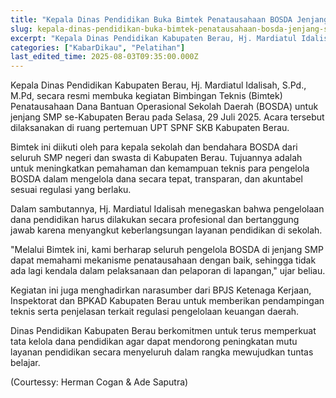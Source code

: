 ```yaml
---
title: "Kepala Dinas Pendidikan Buka Bimtek Penatausahaan BOSDA Jenjang SMP"
slug: kepala-dinas-pendidikan-buka-bimtek-penatausahaan-bosda-jenjang-smp
excerpt: "Kepala Dinas Pendidikan Kabupaten Berau, Hj. Mardiatul Idalisah, S.Pd., M.Pd, secara resmi membuka kegiatan Bimbingan Teknis (Bimtek) Penatausahaan Dana Bantuan..."
categories: ["KabarDikau", "Pelatihan"]
last_edited_time: 2025-08-03T09:35:00.000Z
---
```

Kepala Dinas Pendidikan Kabupaten Berau, Hj. Mardiatul Idalisah, S.Pd., M.Pd, secara resmi membuka kegiatan Bimbingan Teknis (Bimtek) Penatausahaan Dana Bantuan Operasional Sekolah Daerah (BOSDA) untuk jenjang SMP se-Kabupaten Berau pada Selasa, 29 Juli 2025. Acara tersebut dilaksanakan di ruang pertemuan UPT SPNF SKB Kabupaten Berau.

Bimtek ini diikuti oleh para kepala sekolah dan bendahara BOSDA dari seluruh SMP negeri dan swasta di Kabupaten Berau. Tujuannya adalah untuk meningkatkan pemahaman dan kemampuan teknis para pengelola BOSDA dalam mengelola dana secara tepat, transparan, dan akuntabel sesuai regulasi yang berlaku.

Dalam sambutannya, Hj. Mardiatul Idalisah menegaskan bahwa pengelolaan dana pendidikan harus dilakukan secara profesional dan bertanggung jawab karena menyangkut keberlangsungan layanan pendidikan di sekolah.

"Melalui Bimtek ini, kami berharap seluruh pengelola BOSDA di jenjang SMP dapat memahami mekanisme penatausahaan dengan baik, sehingga tidak ada lagi kendala dalam pelaksanaan dan pelaporan di lapangan," ujar beliau.

Kegiatan ini juga menghadirkan narasumber dari BPJS Ketenaga Kerjaan,  Inspektorat dan BPKAD Kabupaten Berau untuk memberikan pendampingan teknis serta penjelasan terkait regulasi pengelolaan keuangan daerah.

Dinas Pendidikan Kabupaten Berau berkomitmen untuk terus memperkuat tata kelola dana pendidikan agar dapat mendorong peningkatan mutu layanan pendidikan secara menyeluruh dalam rangka mewujudkan tuntas belajar.

(Courtessy: Herman Cogan & Ade Saputra)